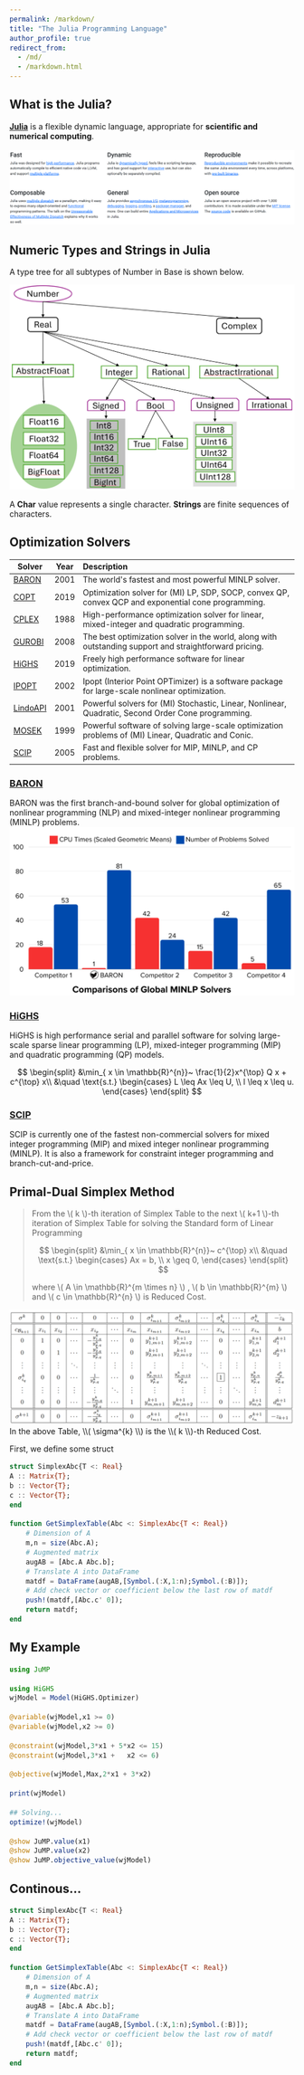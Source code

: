 ```yaml
---
permalink: /markdown/
title: "The Julia Programming Language"
author_profile: true
redirect_from: 
  - /md/
  - /markdown.html  
---
```


## What is the Julia?
**[Julia](https://julialang.org/)** is a flexible dynamic language, appropriate for **scientific and numerical computing**.   
<br/><img src='/images/juliagood.png'>



## Numeric Types and Strings in Julia  

A type tree for all subtypes of Number in Base is shown below. 

<img src='/images/numericaltypes.png'>

A **Char** value represents a single character. **Strings** are finite sequences of characters. 


## Optimization Solvers


| Solver                                                 | Year | Description                                                  | 
| ------------------------------------------------------ | ---- | :----------------------------------------------------------- | 
| [BARON](https://minlp.com/)                            | 2001 | The world's fastest and most powerful MINLP solver. | 
| [COPT](https://www.cardopt.com/copt)                   | 2019 | Optimization solver for (MI) LP, SDP, SOCP, convex QP, convex QCP and exponential cone programming. | 
| [CPLEX](https://www.ibm.com/analytics/cplex-optimizer) | 1988 | High-performance optimization solver for linear, mixed-integer and quadratic programming. | 
| [GUROBI](https://www.gurobi.com/)                      | 2008 | The best optimization solver in the world, along with outstanding support and straightforward pricing. | 
| [HiGHS](https://highs.dev/)                            | 2019 | Freely high performance software for linear optimization.   | 
| [IPOPT](https://github.com/coin-or/Ipopt)              | 2002 | Ipopt (Interior Point OPTimizer) is a software package for large-scale nonlinear optimization. | 
| [LindoAPI](https://www.lindo.com)                      | 2001 | Powerful solvers for (MI) Stochastic, Linear, Nonlinear, Quadratic, Second Order Cone programming. | 
| [MOSEK](https://www.mosek.com/)                        | 1999 | Powerful software of solving large-scale optimization problems of (MI) Linear, Quadratic and Conic.| 
| [SCIP](https://scipopt.org/)                           | 2005 | Fast and flexible solver for MIP, MINLP, and CP problems. | 

### [BARON](https://minlp.com/)    
 BARON was the first branch-and-bound solver for global optimization of nonlinear programming (NLP) and mixed-integer nonlinear programming (MINLP) problems. <img src='/images/baron.png'>
 
### [HiGHS](https://highs.dev/) 
HiGHS is high performance serial and parallel software for solving large-scale sparse linear programming (LP), mixed-integer programming (MIP) and quadratic programming (QP) models.

$$
 	\begin{split}
		&\min_{ x \in \mathbb{R}^{n}}~ \frac{1}{2}x^{\top} Q x + c^{\top} x\\
		&\quad \text{s.t.}  
		\begin{cases}
			L \leq Ax \leq U, \\
			l \leq x \leq u.
		\end{cases}
	\end{split}
$$

### [SCIP](https://scipopt.org/)  
SCIP is currently one of the fastest non-commercial solvers for mixed integer programming (MIP) and mixed integer nonlinear programming (MINLP). It is also a framework for constraint integer programming and branch-cut-and-price. 


## Primal-Dual Simplex Method
> From the \\( k \\)-th iteration of Simplex Table to the next \\( k+1 \\)-th iteration of Simplex Table for solving the Standard form of Linear Programming
> 
> $$
 	\begin{split}
		&\min_{ x \in \mathbb{R}^{n}}~  c^{\top} x\\
		&\quad \text{s.t.}  
		\begin{cases}
		     Ax = b, \\
		     x \geq 0,
		\end{cases}
	\end{split}
$$
> 
> where \\( A \in \mathbb{R}^{m \times n} \\) , \\( b \in \mathbb{R}^{m} \\) and \\( c \in \mathbb{R}^{n} \\) is Reduced Cost.


<img src='/images/pdsimplexK.png'>
In the above Table, \\( \sigma^{k} \\) is the \\( k \\)-th Reduced Cost. 


First, we define some struct 

```julia         
struct SimplexAbc{T <: Real}  
A :: Matrix{T};
b :: Vector{T};
c :: Vector{T};  
end

function GetSimplexTable(Abc <: SimplexAbc{T <: Real})
	# Dimension of A
	m,n = size(Abc.A);
	# Augmented matrix                 
	augAB = [Abc.A Abc.b];
	# Translate A into DataFrame
	matdf = DataFrame(augAB,[Symbol.(:X,1:n);Symbol.(:B)]);    
	# Add check vector or coefficient below the last row of matdf
	push!(matdf,[Abc.c' 0]);
	return matdf;
end
```


## My Example     

```julia
using JuMP 

using HiGHS
wjModel = Model(HiGHS.Optimizer)  
 
@variable(wjModel,x1 >= 0)
@variable(wjModel,x2 >= 0) 

@constraint(wjModel,3*x1 + 5*x2 <= 15) 
@constraint(wjModel,3*x1 +   x2 <= 6)      

@objective(wjModel,Max,2*x1 + 3*x2)

print(wjModel)

## Solving...
optimize!(wjModel)

@show JuMP.value(x1)
@show JuMP.value(x2)
@show JuMP.objective_value(wjModel)  
```

## Continous...

```julia         
struct SimplexAbc{T <: Real}  
A :: Matrix{T};
b :: Vector{T};
c :: Vector{T};  
end

function GetSimplexTable(Abc <: SimplexAbc{T <: Real})
	# Dimension of A
	m,n = size(Abc.A);
	# Augmented matrix                 
	augAB = [Abc.A Abc.b];
	# Translate A into DataFrame
	matdf = DataFrame(augAB,[Symbol.(:X,1:n);Symbol.(:B)]);    
	# Add check vector or coefficient below the last row of matdf
	push!(matdf,[Abc.c' 0]);
	return matdf;
end
```

